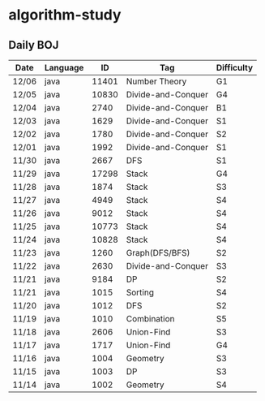 # algorithm-study

## Daily BOJ
| Date | Language | ID | Tag | Difficulty |
|------|---|---|---|---|
| 12/06 | java | 11401 | Number Theory | G1 |
| 12/05 | java | 10830 | Divide-and-Conquer | G4 |
| 12/04 | java | 2740 | Divide-and-Conquer | B1 |
| 12/03 | java | 1629 | Divide-and-Conquer | S1 |
| 12/02 | java | 1780 | Divide-and-Conquer | S2 |
| 12/01 | java | 1992 | Divide-and-Conquer | S1 |
| 11/30 | java | 2667 | DFS | S1 |
| 11/29 | java | 17298 | Stack | G4 |
| 11/28 | java | 1874 | Stack | S3 |
| 11/27 | java | 4949 | Stack | S4 |
| 11/26 | java | 9012 | Stack | S4 |
| 11/25 | java | 10773 | Stack | S4 |
| 11/24 | java | 10828 | Stack | S4 |
| 11/23 | java | 1260 | Graph(DFS/BFS) | S2 |
| 11/22 | java | 2630 | Divide-and-Conquer | S3 |
| 11/21 | java | 9184 | DP | S2 |
| 11/21 | java | 1015 | Sorting | S4 |
| 11/20 | java | 1012 | DFS | S2 |
| 11/19 | java | 1010 | Combination | S5 |
| 11/18 | java | 2606 | Union-Find | S3 |
| 11/17 | java | 1717 | Union-Find | G4 |
| 11/16 | java | 1004 | Geometry | S3 |
| 11/15 | java | 1003 | DP | S3 |
| 11/14 | java | 1002 | Geometry | S4 |